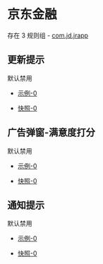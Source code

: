 # 京东金融

存在 3 规则组 - [com.jd.jrapp](/src/apps/com.jd.jrapp.ts)

## 更新提示

默认禁用

- [示例-0](https://m.gkd.li/110102406/b4b1bf62-ab34-4b97-8dd9-5638b922e50d)

- [快照-0](https://i.gkd.li/import/13628364)

## 广告弹窗-满意度打分

默认禁用

- [示例-0](https://m.gkd.li/110102406/1933f731-aea0-49f1-acbf-e5941d5afa5f)

- [快照-0](https://i.gkd.li/import/13804561)

## 通知提示

默认禁用

- [示例-0](https://m.gkd.li/110102406/0fc51cd6-23bd-4de9-99b5-212de59353db)

- [快照-0](https://i.gkd.li/i/14896436)
